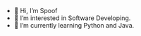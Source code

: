 - 👋 Hi, I’m Spoof
- 👀 I’m interested in Software Developing.
- 🌱 I’m currently learning Python and Java.

<!---
5poof/5poof is a ✨ special ✨ repository because its `README.md` (this file) appears on your GitHub profile.
You can click the Preview link to take a look at your changes.
--->
